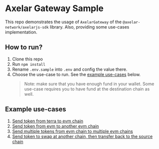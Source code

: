 # Axelar Gateway Sample

This repo demonstrates the usage of `AxelarGateway` of the `@axelar-network/axelarjs-sdk` library. Also, providing some use-cases implementation.

## How to run?

1. Clone this repo
2. Run `npm install`
3. Rename `.env.sample` into `.env` and config the value there.
4. Choose the use-case to run. See the [example use-cases](#example-use-cases) below.
   > Note: make sure that you have enough fund in your wallet. Some use-case requires you to have fund at the destination chain as well.

## Example use-cases

1. [Send token from terra to evm chain](docs/use-case-send-terra-to-evm.md)
2. [Send token from evm to another evm chain](docs/use-case-send-evm-to-evm.md)
3. [Send multiple tokens from evm chain to multiple evm chains](docs/use-case-batch-send-evm-to-evm.md)
4. [Send token to swap at another chain, then transfer back to the source chain](docs/use-case-cross-chain-swap.md)
